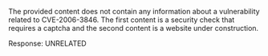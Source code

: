 The provided content does not contain any information about a vulnerability related to CVE-2006-3846. The first content is a security check that requires a captcha and the second content is a website under construction.

Response: UNRELATED
